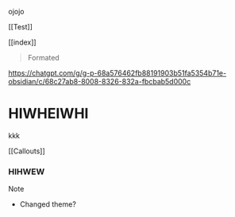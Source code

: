 ojojo

[[Test]]

[[index]]

> Formated

https://chatgpt.com/g/g-p-68a576462fb88191903b51fa5354b71e-obsidian/c/68c27ab8-8008-8326-832a-fbcbab5d000c
# HIWHEIWHI



kkk

[[Callouts]]
### HIHWEW

> [!note] 
> - Changed theme?



